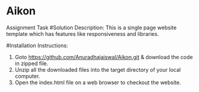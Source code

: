 # Aikon
Assignment Task
#Solution Description: This is a single page website template which has features like responsiveness and libraries.

#Installation Instructions:

1) Goto https://github.com/Anuradhajaiswal/Aikon.git & download the code in zipped file.
2) Unzip all the downloaded files into the target directory of your local computer.
3) Open the index.html file on a web browser to checkout the website.
